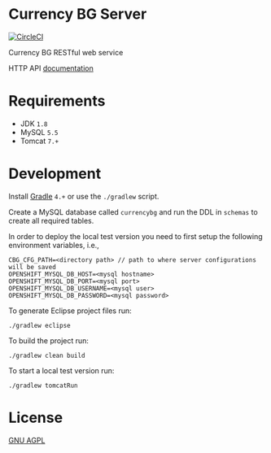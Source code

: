 Currency BG Server
============================

[![CircleCI](https://circleci.com/gh/vexelon-dot-net/currencybg.server/tree/master.svg?style=svg&circle-token=dbb483218ea63d7fa3551c6cc3c3b3fd95f99e1e)](https://circleci.com/gh/vexelon-dot-net/currencybg.server/tree/master)

Currency BG RESTful web service

HTTP API [documentation](docs/API.md)

# Requirements

  * JDK `1.8`
  * MySQL `5.5`
  * Tomcat `7.+`

# Development

Install [Gradle](https://gradle.org/gradle-download/) `4.+` or use the `./gradlew` script.

Create a MySQL database called `currencybg` and run the DDL in `schemas` to create all required tables.

In order to deploy the local test version you need to first setup the following environment variables, i.e.,

    CBG_CFG_PATH=<directory path> // path to where server configurations will be saved
    OPENSHIFT_MYSQL_DB_HOST=<mysql hostname>
    OPENSHIFT_MYSQL_DB_PORT=<mysql port>
    OPENSHIFT_MYSQL_DB_USERNAME=<mysql user>
    OPENSHIFT_MYSQL_DB_PASSWORD=<mysql password>

To generate Eclipse project files run:

	./gradlew eclipse

To build the project run:

	./gradlew clean build

To start a local test version run:

	./gradlew tomcatRun

# License

[GNU AGPL](LICENSE) 
